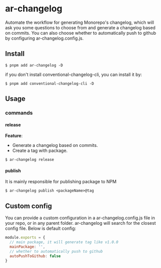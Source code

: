 # ar-changelog

Automate the workflow for generating Monorepo's changelog, which will ask you some questions to choose from and generate a changelog based on commits. You can also choose whether to automatically push to github by configuring ar-changelog.config.js.
## Install

```shell
$ pnpm add ar-changelog -D
```

if you don't install conventional-changelog-cli, you can install it by:

```shell
$ pnpm add conventional-changelog-cli -D
```

## Usage

### commands

#### release

**Feature**:

* Generate a changelog based on commits.
* Create a tag with package.

```shell
$ ar-changelog release
```

#### publish

It is mainly responsible for publishing package to NPM

```shell
$ ar-changelog publish <packageName>@tag
```

## Custom config

You can provide a custom configuration in a ar-changelog.config.js file in your repo, or in any parent folder. ar-changelog will search for the closest config file. Below is default config:

```js
module.exports = {
  // main package, it will generate tag like v1.0.0
  mainPackage: '',
  // whether to automatically push to github
  autoPushToGithub: false
}
```


